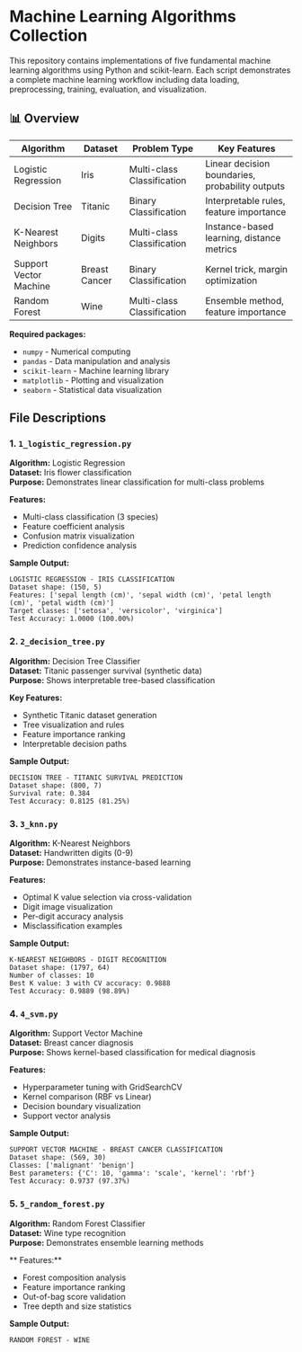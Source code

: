 # Machine Learning Algorithms Collection

This repository contains implementations of five fundamental machine learning algorithms using Python and scikit-learn. Each script demonstrates a complete machine learning workflow including data loading, preprocessing, training, evaluation, and visualization.

## 📊 Overview

| Algorithm | Dataset | Problem Type | Key Features |
|-----------|---------|--------------|-------------|
| Logistic Regression | Iris | Multi-class Classification | Linear decision boundaries, probability outputs |
| Decision Tree | Titanic | Binary Classification | Interpretable rules, feature importance |
| K-Nearest Neighbors | Digits | Multi-class Classification | Instance-based learning, distance metrics |
| Support Vector Machine | Breast Cancer | Binary Classification | Kernel trick, margin optimization |
| Random Forest | Wine | Multi-class Classification | Ensemble method, feature importance |



**Required packages:**
- `numpy` - Numerical computing
- `pandas` - Data manipulation and analysis
- `scikit-learn` - Machine learning library
- `matplotlib` - Plotting and visualization
- `seaborn` - Statistical data visualization

## File Descriptions

### 1. `1_logistic_regression.py`
**Algorithm:** Logistic Regression  
**Dataset:** Iris flower classification  
**Purpose:** Demonstrates linear classification for multi-class problems

**Features:**
- Multi-class classification (3 species)
- Feature coefficient analysis
- Confusion matrix visualization
- Prediction confidence analysis

**Sample Output:**
```
LOGISTIC REGRESSION - IRIS CLASSIFICATION
Dataset shape: (150, 5)
Features: ['sepal length (cm)', 'sepal width (cm)', 'petal length (cm)', 'petal width (cm)']
Target classes: ['setosa', 'versicolor', 'virginica']
Test Accuracy: 1.0000 (100.00%)
```

### 2. `2_decision_tree.py`
**Algorithm:** Decision Tree Classifier  
**Dataset:** Titanic passenger survival (synthetic data)  
**Purpose:** Shows interpretable tree-based classification

**Key Features:**
- Synthetic Titanic dataset generation
- Tree visualization and rules
- Feature importance ranking
- Interpretable decision paths

**Sample Output:**
```
DECISION TREE - TITANIC SURVIVAL PREDICTION
Dataset shape: (800, 7)
Survival rate: 0.384
Test Accuracy: 0.8125 (81.25%)
```

### 3. `3_knn.py`
**Algorithm:** K-Nearest Neighbors  
**Dataset:** Handwritten digits (0-9)  
**Purpose:** Demonstrates instance-based learning

**Features:**
- Optimal K value selection via cross-validation
- Digit image visualization
- Per-digit accuracy analysis
- Misclassification examples

**Sample Output:**
```
K-NEAREST NEIGHBORS - DIGIT RECOGNITION
Dataset shape: (1797, 64)
Number of classes: 10
Best K value: 3 with CV accuracy: 0.9888
Test Accuracy: 0.9889 (98.89%)
```

### 4. `4_svm.py`
**Algorithm:** Support Vector Machine  
**Dataset:** Breast cancer diagnosis  
**Purpose:** Shows kernel-based classification for medical diagnosis

**Features:**
- Hyperparameter tuning with GridSearchCV
- Kernel comparison (RBF vs Linear)
- Decision boundary visualization
- Support vector analysis

**Sample Output:**
```
SUPPORT VECTOR MACHINE - BREAST CANCER CLASSIFICATION
Dataset shape: (569, 30)
Classes: ['malignant' 'benign']
Best parameters: {'C': 10, 'gamma': 'scale', 'kernel': 'rbf'}
Test Accuracy: 0.9737 (97.37%)
```

### 5. `5_random_forest.py`
**Algorithm:** Random Forest Classifier  
**Dataset:** Wine type recognition  
**Purpose:** Demonstrates ensemble learning methods

** Features:**
- Forest composition analysis
- Feature importance ranking
- Out-of-bag score validation
- Tree depth and size statistics

**Sample Output:**
```
RANDOM FOREST - WINE
